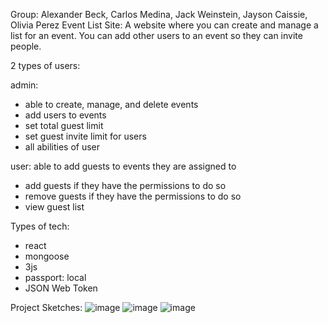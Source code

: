 Group: Alexander Beck, Carlos Medina, Jack Weinstein, Jayson Caissie, Olivia Perez
Event List Site:
A website where you can create and manage a list for an event. You can add other users to an event so they can invite people.

2 types of users:

admin: 
- able to create, manage, and delete events
- add users to events
- set total guest limit
- set guest invite limit for users
- all abilities of user

user: able to add guests to events they are assigned to
- add guests if they have the permissions to do so
- remove guests if they have the permissions to do so
- view guest list
  
Types of tech:
- react
- mongoose
- 3js
- passport: local
- JSON Web Token
  
Project Sketches:
![image](https://github.com/JackWeinstein808/cs4241-final-project/assets/43310898/3898ac9b-1c1e-460f-9647-ad3d22882728)
![image](https://github.com/JackWeinstein808/cs4241-final-project/assets/43310898/908c9983-3f98-4300-8a5e-c5a22c9378f4)
![image](https://github.com/JackWeinstein808/cs4241-final-project/assets/43310898/7df6f97e-1c4b-497a-b5e7-97053fcf3aa1)

